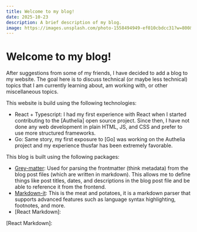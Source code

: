 ```yaml
---
title: Welcome to my blog!
date: 2025-10-23
description: A brief description of my blog.
image: https://images.unsplash.com/photo-1558494949-ef010cbdcc31?w=800&h=450&fit=crop
---
```


# Welcome to my blog!

After suggestions from some of my friends, I have decided to add a blog to my website.
The goal here is to discuss technical (or maybe less technical) topics that I am currently learning about, am working with, or other miscellaneous topics.

This website is build using the following technologies:
- React + Typescript: I had my first experience with React when I started contributing to the [Authelia] open source project. Since then, I have not done any web development in plain HTML, JS, and CSS and prefer to use more structured frameworks.
- Go: Same story, my first exposure to [Go] was working on the Authelia project and my experience thusfar has been extremely favorable.

This blog is built using the following packages:
- [Grey-matter]: Used for parsing the frontmatter (think metadata) from the blog post files (which are written in markdown). This allows me to define things like post titles, dates, and descriptions in the blog post file and be able to reference it from the frontend.
- [Markdown-it]: This is the meat and potatoes, it is a markdown parser that supports advanced features such as language syntax highlighting, footnotes, and more.
- [React Markdown]:


[Grey-matter]: https://github.com/jonschlinkert/gray-matter
[Markdown-it]: https://github.com/markdown-it/markdown-it
[React Markdown]: 